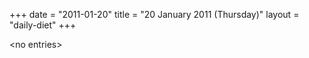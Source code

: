 +++
date = "2011-01-20"
title = "20 January 2011 (Thursday)"
layout = "daily-diet"
+++


\<no entries\>